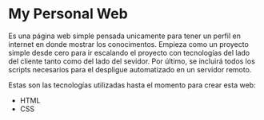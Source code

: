 # My Personal Web

Es una página web simple pensada unicamente para tener un perfil en internet en donde mostrar los conocimentos.
Empieza como un proyecto simple desde cero para ir escalando el proyecto con tecnologías del lado del cliente tanto como del lado del sevidor. Por
último, se incluirá todos los scripts necesarios para el despligue automatizado en un servidor remoto.

Estas son las tecnologías utilizadas hasta el momento para crear esta web:

* HTML
* CSS

